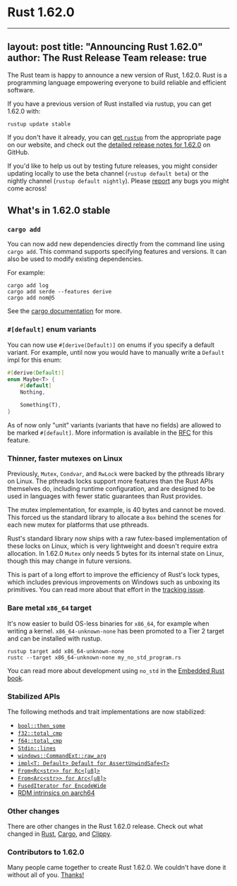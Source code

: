 # Rust 1.62.0

---
layout: post
title: "Announcing Rust 1.62.0"
author: The Rust Release Team
release: true
---

The Rust team is happy to announce a new version of Rust, 1.62.0. Rust is a programming language
empowering everyone to build reliable and efficient software.

If you have a previous version of Rust installed via rustup, you can get 1.62.0 with:

```console
rustup update stable
```

If you don't have it already, you can [get `rustup`][install]
from the appropriate page on our website, and check out the
[detailed release notes for 1.62.0][notes] on GitHub.

If you'd like to help us out by testing future releases, you might consider updating locally to use
the beta channel (`rustup default beta`) or the nightly channel (`rustup default nightly`).
Please [report] any bugs you might come across!

[install]: https://www.rust-lang.org/install.html
[notes]: https://github.com/rust-lang/rust/blob/master/RELEASES.md#version-1620-2022-06-30
[report]: https://github.com/rust-lang/rust/issues/new/choose

## What's in 1.62.0 stable

### `cargo add`

You can now add new dependencies directly from the command line using `cargo add`. This command supports specifying features and versions. It can also be used to modify existing dependencies.

For example:

```console
cargo add log
cargo add serde --features derive
cargo add nom@5
```

See the [cargo documentation](https://doc.rust-lang.org/nightly/cargo/commands/cargo-add.html) for more.

### `#[default]` enum variants

You can now use `#[derive(Default)]` on enums if you specify a default variant. For example, until now you would have to manually write a `Default` impl for this enum:


```rust
#[derive(Default)]
enum Maybe<T> {
    #[default]
    Nothing,

    Something(T),
}
```

As of now only "unit" variants (variants that have no fields) are allowed to be marked `#[default]`. More information is available in the [RFC](https://rust-lang.github.io/rfcs/3107-derive-default-enum.html) for this feature.

### Thinner, faster mutexes on Linux

Previously, `Mutex`, `Condvar`, and `RwLock` were backed by the pthreads library on Linux. The pthreads locks support more features than the Rust APIs themselves do, including runtime configuration, and are designed to be used in languages with fewer static guarantees than Rust provides.

The mutex implementation, for example, is 40 bytes and cannot be moved. This forced us the standard library to allocate a `Box` behind the scenes for each new mutex for platforms that use pthreads.

Rust's standard library now ships with a raw futex-based implementation of these locks on Linux, which is very lightweight and doesn't require extra allocation. In 1.62.0 `Mutex` only needs 5 bytes for its internal state on Linux, though this may change in future versions.

This is part of a long effort to improve the efficiency of Rust's lock types, which includes previous improvements on Windows such as unboxing its primitives. You can read more about that effort in the [tracking issue](https://github.com/rust-lang/rust/issues/93740).

### Bare metal `x86_64` target

It's now easier to build OS-less binaries for `x86_64`, for example when writing a kernel. `x86_64-unknown-none` has been promoted to a Tier 2 target and can be installed with rustup.

```console
rustup target add x86_64-unknown-none
rustc --target x86_64-unknown-none my_no_std_program.rs
```

You can read more about development using `no_std` in the [Embedded Rust book](https://docs.rust-embedded.org/book/intro/no-std.html).

### Stabilized APIs

The following methods and trait implementations are now stabilized:

- [`bool::then_some`]
- [`f32::total_cmp`]
- [`f64::total_cmp`]
- [`Stdin::lines`]
- [`windows::CommandExt::raw_arg`]
- [`impl<T: Default> Default for AssertUnwindSafe<T>`]
- [`From<Rc<str>> for Rc<[u8]>`][rc-u8-from-str]
- [`From<Arc<str>> for Arc<[u8]>`][arc-u8-from-str]
- [`FusedIterator for EncodeWide`]
- [RDM intrinsics on aarch64][stdarch/1285]

### Other changes

There are other changes in the Rust 1.62.0 release. Check out what changed in
[Rust](https://github.com/rust-lang/rust/blob/stable/RELEASES.md#version-1620-2022-06-30),
[Cargo](https://github.com/rust-lang/cargo/blob/master/CHANGELOG.md#cargo-1620-2022-06-30),
and [Clippy](https://github.com/rust-lang/rust-clippy/blob/master/CHANGELOG.md#rust-162).

### Contributors to 1.62.0

Many people came together to create Rust 1.62.0.
We couldn't have done it without all of you.
[Thanks!](https://thanks.rust-lang.org/rust/1.62.0/)

[`bool::then_some`]: https://doc.rust-lang.org/stable/std/primitive.bool.html#method.then_some
[`f32::total_cmp`]: https://doc.rust-lang.org/stable/std/primitive.f32.html#method.total_cmp
[`f64::total_cmp`]: https://doc.rust-lang.org/stable/std/primitive.f64.html#method.total_cmp
[`Stdin::lines`]: https://doc.rust-lang.org/stable/std/io/struct.Stdin.html#method.lines
[`impl<T: Default> Default for AssertUnwindSafe<T>`]: https://doc.rust-lang.org/stable/std/panic/struct.AssertUnwindSafe.html#impl-Default
[rc-u8-from-str]: https://doc.rust-lang.org/stable/std/rc/struct.Rc.html#impl-From%3CRc%3Cstr%3E%3E
[arc-u8-from-str]: https://doc.rust-lang.org/stable/std/sync/struct.Arc.html#impl-From%3CArc%3Cstr%3E%3E
[stdarch/1285]: https://github.com/rust-lang/stdarch/pull/1285
[`windows::CommandExt::raw_arg`]: https://doc.rust-lang.org/stable/std/os/windows/process/trait.CommandExt.html#tymethod.raw_arg
[`FusedIterator for EncodeWide`]: https://doc.rust-lang.org/stable/std/os/windows/ffi/struct.EncodeWide.html#impl-FusedIterator
